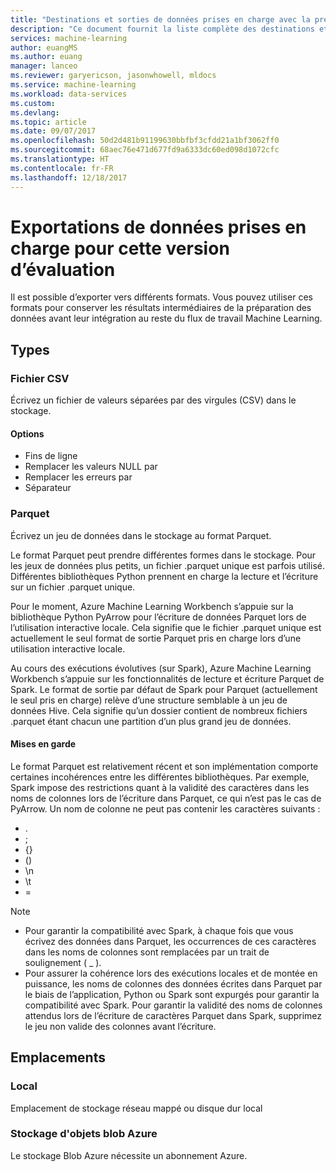 ```yaml
---
title: "Destinations et sorties de données prises en charge avec la préparation des données Azure Machine Learning | Microsoft Docs"
description: "Ce document fournit la liste complète des destinations et sorties de données prises en charge disponibles pour la préparation des données Azure Machine Learning."
services: machine-learning
author: euangMS
ms.author: euang
manager: lanceo
ms.reviewer: garyericson, jasonwhowell, mldocs
ms.service: machine-learning
ms.workload: data-services
ms.custom: 
ms.devlang: 
ms.topic: article
ms.date: 09/07/2017
ms.openlocfilehash: 50d2d481b91199630bbfbf3cfdd21a1bf3062ff0
ms.sourcegitcommit: 68aec76e471d677fd9a6333dc60ed098d1072cfc
ms.translationtype: HT
ms.contentlocale: fr-FR
ms.lasthandoff: 12/18/2017
---
```

# <a name="supported-data-exports-for-this-preview"></a>Exportations de données prises en charge pour cette version d’évaluation 
Il est possible d’exporter vers différents formats. Vous pouvez utiliser ces formats pour conserver les résultats intermédiaires de la préparation des données avant leur intégration au reste du flux de travail Machine Learning.

## <a name="types"></a>Types 
### <a name="csv-file"></a>Fichier CSV 
Écrivez un fichier de valeurs séparées par des virgules (CSV) dans le stockage.

#### <a name="options"></a>Options
- Fins de ligne
- Remplacer les valeurs NULL par
- Remplacer les erreurs par 
- Séparateur


### <a name="parquet"></a>Parquet 
Écrivez un jeu de données dans le stockage au format Parquet.

Le format Parquet peut prendre différentes formes dans le stockage. Pour les jeux de données plus petits, un fichier .parquet unique est parfois utilisé. Différentes bibliothèques Python prennent en charge la lecture et l’écriture sur un fichier .parquet unique. 

Pour le moment, Azure Machine Learning Workbench s’appuie sur la bibliothèque Python PyArrow pour l’écriture de données Parquet lors de l’utilisation interactive locale. Cela signifie que le fichier .parquet unique est actuellement le seul format de sortie Parquet pris en charge lors d’une utilisation interactive locale.

Au cours des exécutions évolutives (sur Spark), Azure Machine Learning Workbench s’appuie sur les fonctionnalités de lecture et écriture Parquet de Spark. Le format de sortie par défaut de Spark pour Parquet (actuellement le seul pris en charge) relève d’une structure semblable à un jeu de données Hive. Cela signifie qu’un dossier contient de nombreux fichiers .parquet étant chacun une partition d’un plus grand jeu de données. 

#### <a name="caveats"></a>Mises en garde 
Le format Parquet est relativement récent et son implémentation comporte certaines incohérences entre les différentes bibliothèques. Par exemple, Spark impose des restrictions quant à la validité des caractères dans les noms de colonnes lors de l’écriture dans Parquet, ce qui n’est pas le cas de PyArrow. Un nom de colonne ne peut pas contenir les caractères suivants : 
- .
- ;
- {}
- ()
- \\n
- \\t
- =

>[!NOTE]
>- Pour garantir la compatibilité avec Spark, à chaque fois que vous écrivez des données dans Parquet, les occurrences de ces caractères dans les noms de colonnes sont remplacées par un trait de soulignement ( _ ).
>- Pour assurer la cohérence lors des exécutions locales et de montée en puissance, les noms de colonnes des données écrites dans Parquet par le biais de l’application, Python ou Spark sont expurgés pour garantir la compatibilité avec Spark. Pour garantir la validité des noms de colonnes attendus lors de l’écriture de caractères Parquet dans Spark, supprimez le jeu non valide des colonnes avant l’écriture.



## <a name="locations"></a>Emplacements 
### <a name="local"></a>Local 
Emplacement de stockage réseau mappé ou disque dur local

### <a name="azure-blob-storage"></a>Stockage d'objets blob Azure
Le stockage Blob Azure nécessite un abonnement Azure.

